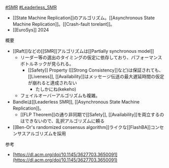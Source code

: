 [#SMR](SMR) [#Leaderless_SMR](Leaderless_SMR)
- [[State Machine Replication]]のアルゴリズム。[[Asynchronous State Machine Replication]]。[[Crash-fault torelant]]。
- [[EuroSys]] 2024

概要
- [[Raft]]などの[[SMR]]アルゴリズムは[[Partially synchronous model]]
	- リーダー等の選出のタイミングの仮定に依存しており、パフォーマンスボトルネックが見られる。
		- [[Safety]] Property ([[Strong Consistency]]など)は保証されても、[[Liveness]], [[Availability]]はメッセージ伝送の最大遅延時間の仮定が崩れると達成されない
			- たしかにね(kekeho)
	- フェイルオーバーアルゴリズムも複雑。
- Bandleは[[Leaderless SMR]], [[Asynchronous State Machine Replication]]。
	- [[FLP Theorem]]の通り非同期で[[Safety]], [[Availability]]を両立するのはできないので、乱択アルゴリズムに頼る
- [[Ben-Or's randomized consensus algorithm]]ライクな[[FlashBA]]コンセンサスアルゴリズムを採用

参考
- [https://dl.acm.org/doi/10.1145/3627703.3650091](https://dl.acm.org/doi/10.1145/3627703.3650091)
